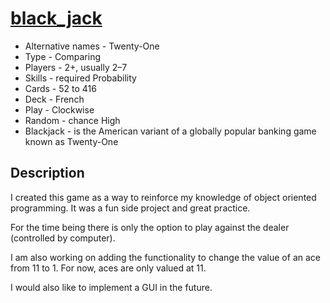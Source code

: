 # [black_jack](https://en.wikipedia.org/wiki/Blackjack)
* Alternative names - Twenty-One
* Type - Comparing
* Players - 2+, usually 2–7
* Skills - required	Probability
* Cards - 52 to 416
* Deck - French
* Play - Clockwise
* Random - chance	High
* Blackjack - is the American variant of a globally popular banking game known as Twenty-One

## Description
I created this game as a way to reinforce my knowledge of object oriented programming. It was a fun side project and great practice.

For the time being there is only the option to play against the dealer (controlled by computer).

I am also working on adding the functionality to change the value of an ace from 11 to 1. For now, aces are only valued at 11.

I would also like to implement a GUI in the future.